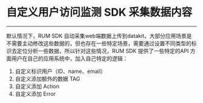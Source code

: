 # 自定义用户访问监测 SDK 采集数据内容
---


默认情况下，RUM SDK 自动采集web端数据上传到datakit，大部分应用场景是不需要主动修改这些数据的，但也存在一些特定场景，需要通过设置不同类型的标识去定位分析一些数据，所以针对这些情况，RUM SDK 提供了一些特定的API 方面用户在自己的应用系统中，加入自己特定的逻辑：

1. 自定义标识用户（ID、name、email）
3. 自定义添加额外的数据 TAG
4. 自定义添加 Action
5. 自定义添加 Error 

